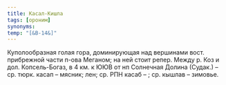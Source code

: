 ```yaml
---
title: Касал-Кишла
tags: [ороним]
synonyms:
temp: "[&В-14&]"
---
```


Куполообразная голая гора, доминирующая над вершинами вост. прибрежной части
п-ова Меганом; на ней стоит репер. Между р. Коз и дол. Копсель-Богаз, в 4 км. к
ЮЮВ от нп Солнечная Долина (Судак.) – ср. тюрк. касап – мясник; лен; ср. РПН
касаб – ; ср. кышлав – зимовье.
